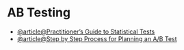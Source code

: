 # AB Testing

- [@article@Practitioner’s Guide to Statistical Tests](https://vkteam.medium.com/practitioners-guide-to-statistical-tests-ed2d580ef04f#1e3b)
- [@article@Step by Step Process for Planning an A/B Test](https://towardsdatascience.com/step-by-step-for-planning-an-a-b-test-ef3c93143c0b)